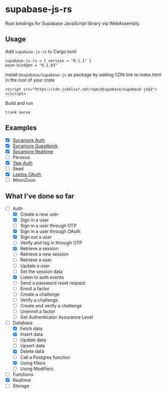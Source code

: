 # supabase-js-rs

Rust bindings for Supabase JavaScript library via WebAssembly.

## Usage

Add `supabase-js-rs` to Cargo.toml

```
supabase-js-rs = { version = "0.1.1" }
wasm-bindgen = "0.2.83"
```

Install `@supabase/supabase-js` as package by adding CDN link to index.html in the root of your crate

```
<script src="https://cdn.jsdelivr.net/npm/@supabase/supabase-js@2"></script>
```

Build and run

```
trunk serve
```

## Examples

- [x] [Sycamore Auth](https://github.com/wa1aric/supabase-js-rs/tree/master/examples/sycamore-auth)
- [x] [Sycamore Guestbook](https://github.com/wa1aric/supabase-js-rs/tree/master/examples/sycamore-guestbook)
- [x] [Sycamore Realtime](https://github.com/wa1aric/supabase-js-rs/tree/master/examples/sycamore-realtime-chat)
- [ ] Perseus
- [x] [Yew Auth](https://github.com/wa1aric/supabase-js-rs/tree/master/examples/yew-supabase-auth)
- [ ] Seed
- [x] [Leptos OAuth](https://github.com/wa1aric/supabase-js-rs/tree/master/examples/leptos-oauth)
- [ ] MoonZoon

## What I've done so far

- [ ] Auth
  - [x] Create a new user
  - [x] Sign in a user
  - [ ] Sign in a user through OTP
  - [x] Sign in a user through OAuth
  - [x] Sign out a user
  - [ ] Verify and log in through OTP
  - [x] Retrieve a session
  - [ ] Retrieve a new session
  - [ ] Retrieve a user
  - [ ] Update a user
  - [ ] Set the session data
  - [x] Listen to auth events
  - [ ] Send a password reset request
  - [ ] Enroll a factor
  - [ ] Create a challenge
  - [ ] Verify a challenge
  - [ ] Create and verify a challenge
  - [ ] Unenroll a factor
  - [ ] Get Authenticator Assurance Level
- [ ] Database
  - [x] Fetch data
  - [x] Insert data
  - [ ] Update data
  - [ ] Upsert data
  - [x] Delete data
  - [ ] Call a Postgres function
  - [x] Using filters
  - [ ] Using Modifiers
- [ ] Functions
- [x] Realtime
- [ ] Storage
